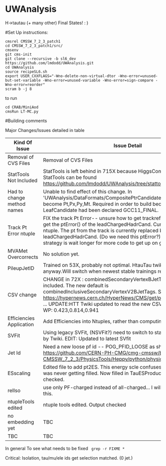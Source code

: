 UWAnalysis
==========

H->tautau (+ many other) Final States! : )


#Set Up instructions:

```
cmsrel CMSSW_7_2_3_patch1
cd CMSSW_7_2_3_patch1/src/
cmsenv
git cms-init 
git clone --recursive -b sl6_dev https://github.com/lmdodd/UWAnalysis.git   
cd UWAnalysis
source recipeSL6.sh
export USER_CXXFLAGS="-Wno-delete-non-virtual-dtor -Wno-error=unused-but-set-variable -Wno-error=unused-variable -Wno-error=sign-compare -Wno-error=reorder"
scram b -j 8
```
to run

```
cd CRAB/MiniAod
cmsRun LT-MC.py
```

#Building comments

Major Changes/Issues detailed in table

| Kind Of Issue  | Issue Detail |
| ------------- | ------------- |
| Removal of CVS Files  | Removal of CVS Files  |
| StatTools Not Included  | StatTools is left behind in 715X because HiggsCombine is stuck there. StatTools can be found https://github.com/lmdodd/UWAnalysis/tree/stattools.  |
| Had to change method names  | Unable to find effect of this change. In 'UWAnalysis/DataFormats/CompositePtrCandidateTMet.h' pt,px,py,mt become Pt,Px,Py,Mt. Required in order to build because functions in LeafCandidate had been declared GCC11_FINAL.   |
| Track Pt Error ntuple | FIX the track Pt Error-- unsure how to get trackref in miniaod. Cannot get the ptError() of the leadChargedHadrCand. Currently this is 0 in the ntuple. The pt from the track is currently replaced by pt of the leadChargedHadrCand. (Do we need this ptError?) Nevertheless my strategy is wait longer for more code to get up on github. |
| MVAMet Overcorrects | No solution yet.  |
| PileupJetID | Trained on 53X, probably not optimal. HtauTau twiki instructs us to use it anyway.Will switch when newest stable trainings released|
| CSV change | CHANGE in 72X : combinedSecondaryVertexBJetTags is no longer included. The new default is combinedInclusiveSecondaryVertexV2BJetTags. See https://hypernews.cern.ch/HyperNews/CMS/get/physTools/3265/1.html ... UPDATE:HTT Twiki updated to read the new CSV tag no rerunning. WP: 0.423,0.814,0.941 |
| Efficiencies Application | Add Efficiencies into Ntuples, rather than computing afterwards !!|
| SVFit | Using legacy SVFit, (NSVFit?) need to switch to standalone as requested by Twiki. EDIT: Updated to latest SVfit |
| Jet Id | Need a new loose pf id -- POG_PFID_LOOSE  as show here: https://github.com/CERN-PH-CMG/cmg-cmssw/blob/v7.0.1-from-CMSSW_7_2_3/PhysicsTools/Heppy/python/physicsobjects/Jet.py#L67|
| ESscaling | Edited file to add pt2ES. This energy scle confuses me. userFloat(ESpt) was never getting filled. Now filled in TauESProducer. This shoupld be checked.  |
| relIso | use only PF-charged instead of all-charged... I will need to change to this. |
| ntupleTools edited | ntuple tools edited. Output checked |
| no embedding yet | TBC |
| TBC | TBC |

In general To see what needs to be fixed ``` grep -r FIXME *```


Critical: Isolation, tau/mu/ele ids get selection matched. (0 jet.)
